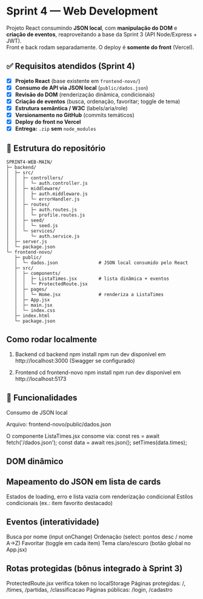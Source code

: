 # Sprint 4 — Web Development

Projeto React consumindo **JSON local**, com **manipulação do DOM** e **criação de eventos**, reaproveitando a base da Sprint 3 (API Node/Express + JWT).  
Front e back rodam separadamente. O deploy é **somente do front** (Vercel).

## ✅ Requisitos atendidos (Sprint 4)

- [x] **Projeto React** (base existente em `frontend-novo/`)
- [x] **Consumo de API via JSON local** (`public/dados.json`)
- [x] **Revisão do DOM** (renderização dinâmica, condicionais)
- [x] **Criação de eventos** (busca, ordenação, favoritar; toggle de tema)
- [x] **Estrutura semântica / W3C** (labels/aria/role)
- [x] **Versionamento no GitHub** (commits temáticos)
- [x] **Deploy do front no Vercel**
- [x] **Entrega:** `.zip` **sem** `node_modules`

## 📂 Estrutura do repositório

```text
SPRINT4-WEB-MAIN/
├─ backend/
│  ├─ src/
│  │  ├─ controllers/
│  │  │  └─ auth.controller.js
│  │  ├─ middleware/
│  │  │  ├─ auth.middleware.js
│  │  │  └─ errorHandler.js
│  │  ├─ routes/
│  │  │  ├─ auth.routes.js
│  │  │  └─ profile.routes.js
│  │  ├─ seed/
│  │  │  └─ seed.js
│  │  └─ services/
│  │     └─ auth.service.js
│  ├─ server.js
│  └─ package.json
└─ frontend-novo/
   ├─ public/
   │  └─ dados.json               # JSON local consumido pelo React
   ├─ src/
   │  ├─ components/
   │  │  ├─ ListaTimes.jsx        # lista dinâmica + eventos
   │  │  └─ ProtectedRoute.jsx
   │  ├─ pages/
   │  │  └─ Home.jsx              # renderiza a ListaTimes
   │  ├─ App.jsx
   │  ├─ main.jsx
   │  └─ index.css
   ├─ index.html
   └─ package.json
```

## Como rodar localmente
1) Backend 
cd backend
npm install
npm run dev
disponível em http://localhost:3000
(Swagger se configurado)

3) Frontend
cd frontend-novo
npm install
npm run dev
disponível em http://localhost:5173

## 🧩 Funcionalidades
Consumo de JSON local

Arquivo: frontend-novo/public/dados.json

O componente ListaTimes.jsx consome via:
const res = await fetch('/dados.json');
const data = await res.json();
setTimes(data.times);

## DOM dinâmico

## Mapeamento do JSON em lista de cards
Estados de loading, erro e lista vazia com renderização condicional
Estilos condicionais (ex.: item favorito destacado)

## Eventos (interatividade)

Busca por nome (input onChange)
Ordenação (select: pontos desc / nome A→Z)
Favoritar (toggle em cada item)
Tema claro/escuro (botão global no App.jsx)

## Rotas protegidas (bônus integrado à Sprint 3)

ProtectedRoute.jsx verifica token no localStorage
Páginas protegidas: /, /times, /partidas, /classificacao
Páginas públicas: /login, /cadastro
